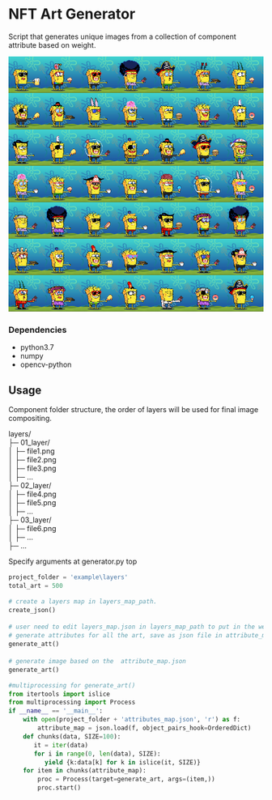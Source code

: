 # NFT Art Generator

Script that generates unique images from a collection of component attribute based on weight.

![](example/output.jpg) 

### Dependencies

- python3.7
- numpy
- opencv-python



## Usage
Component folder structure, the order of layers will be used for final image compositing.

layers/  
├─ 01_layer/  
│  ├─ file1.png  
│  ├─ file2.png  
│  ├─ file3.png  
│  ├─ ...  
├─ 02_layer/  
│  ├─ file4.png  
│  ├─ file5.png  
│  ├─ ...  
├─ 03_layer/  
│  ├─ file6.png  
│  ├─ ...  
├─ ...  

Specify arguments at generator.py top
```python
project_folder = 'example\layers'
total_art = 500
```


```python
# create a layers map in layers_map_path.
create_json()

# user need to edit layers_map.json in layers_map_path to put in the weight on each attribute.
# generate attributes for all the art, save as json file in attribute_map_path.
generate_att()

# generate image based on the  attribute_map.json
generate_art()
```



```python
#multiprocessing for generate_art()
from itertools import islice
from multiprocessing import Process
if __name__ == '__main__':
    with open(project_folder + 'attributes_map.json', 'r') as f:
        attribute_map = json.load(f, object_pairs_hook=OrderedDict)
    def chunks(data, SIZE=100):
       it = iter(data)
       for i in range(0, len(data), SIZE):
          yield {k:data[k] for k in islice(it, SIZE)}
    for item in chunks(attribute_map):
        proc = Process(target=generate_art, args=(item,))
        proc.start()
```
